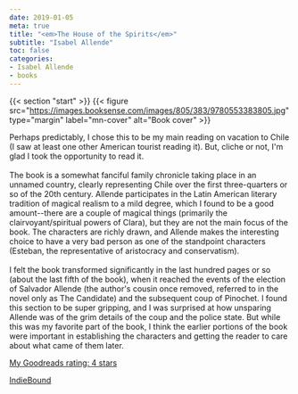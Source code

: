 ```yaml
---
date: 2019-01-05
meta: true
title: "<em>The House of the Spirits</em>"
subtitle: "Isabel Allende"
toc: false
categories:
- Isabel Allende
- books
---
```


{{< section "start" >}}
{{< figure src="https://images.booksense.com/images/805/383/9780553383805.jpg" type="margin" label="mn-cover" alt="Book cover" >}}

Perhaps predictably, I chose this to be my main reading on vacation to Chile (I saw at least one other American tourist reading it). But, cliche or not, I'm glad I took the opportunity to read it.<br /><br />The book is a somewhat fanciful family chronicle taking place in an unnamed country, clearly representing Chile over the first three-quarters or so of the 20th century. Allende participates in the Latin American literary tradition of magical realism to a mild degree, which I found to be a good amount--there are a couple of magical things (primarily the clairvoyant/spiritual powers of Clara), but they are not the main focus of the book. The characters are richly drawn, and Allende makes the interesting choice to have a very bad person as one of the standpoint characters (Esteban, the representative of aristocracy and conservatism).<br /><br />I felt the book transformed significantly in the last hundred pages or so (about the last fifth of the book), when it reached the events of the election of Salvador Allende (the author's cousin once removed, referred to in the novel only as The Candidate) and the subsequent coup of Pinochet. I found this section to be super gripping, and I was surprised at how unsparing Allende was of the grim details of the coup and the police state. But while this was my favorite part of the book, I think the earlier portions of the book were important in establishing the characters and getting the reader to care about what came of them later.

[My Goodreads rating: 4 stars](https://www.goodreads.com/review/show/2649586279)  

[IndieBound](https://www.indiebound.org/book/9780553383805)
